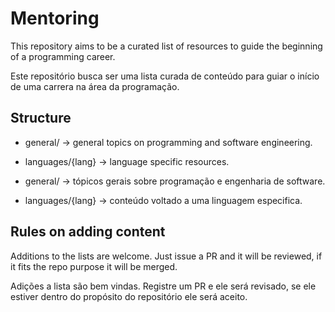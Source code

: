 # Mentoring

This repository aims to be a curated list of resources to guide the beginning of a programming career.

Este repositório busca ser uma lista curada de conteúdo para guiar o início de uma carrera na área da programação.

## Structure

- general/          -> general topics on programming and software engineering.
- languages/{lang}  -> language specific resources.

- general/          -> tópicos gerais sobre programação e engenharia de software.
- languages/{lang}  -> conteúdo voltado a uma linguagem especifica.

## Rules on adding content

Additions to the lists are welcome. Just issue a PR and it will be reviewed, if it fits the repo purpose it will be merged.

Adições a lista são bem vindas. Registre um PR e ele será revisado, se ele estiver dentro do propósito do repositório ele será aceito.
